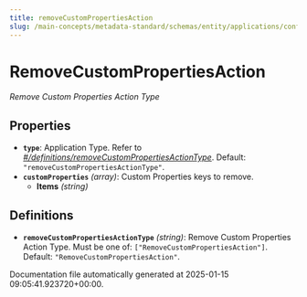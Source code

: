 ```yaml
---
title: removeCustomPropertiesAction
slug: /main-concepts/metadata-standard/schemas/entity/applications/configuration/external/automator/removecustompropertiesaction
---
```


# RemoveCustomPropertiesAction

*Remove Custom Properties Action Type*

## Properties

- **`type`**: Application Type. Refer to *[#/definitions/removeCustomPropertiesActionType](#definitions/removeCustomPropertiesActionType)*. Default: `"removeCustomPropertiesActionType"`.
- **`customProperties`** *(array)*: Custom Properties keys to remove.
  - **Items** *(string)*
## Definitions

- **`removeCustomPropertiesActionType`** *(string)*: Remove Custom Properties Action Type. Must be one of: `["RemoveCustomPropertiesAction"]`. Default: `"RemoveCustomPropertiesAction"`.


Documentation file automatically generated at 2025-01-15 09:05:41.923720+00:00.
